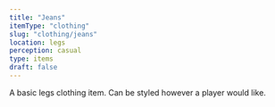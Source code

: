 ```yaml
---
title: "Jeans"
itemType: "clothing"
slug: "clothing/jeans"
location: legs
perception: casual
type: items
draft: false
---
```

A basic legs clothing item. Can be styled however a player would like.
